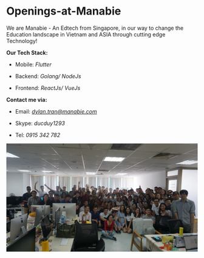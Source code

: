 # Openings-at-Manabie

We are Manabie - An Edtech from Singapore, in our way to change the Education landscape in Vietnam and ASIA through cutting edge Technology!

**Our Tech Stack:**

- Mobile: *Flutter*

- Backend: *Golang/ NodeJs*

- Frontend: *ReactJs/ VueJs*

**Contact me via:**

- Email: *dylan.tran@manabie.com*

- Skype: *ducduy1293*

- Tel: *0915 342 782*

![Our Team](https://github.com/duytran1993/Openings-at-Manabie/blob/master/The%20Manabians.JPG?raw=true)

